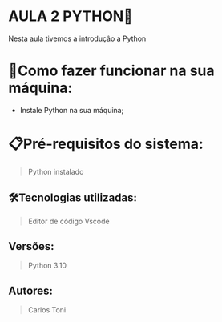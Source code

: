 # AULA 2 PYTHON🚀
Nesta aula tivemos a introduçâo a Python


# 🔌Como fazer funcionar na sua máquina:

- Instale Python na sua máquina;


# 📋Pré-requisitos do sistema:

> Python instalado
> 

## 🛠️Tecnologias utilizadas:

> Editor de código
> Vscode
> 

## Versões:

> Python 3.10
> 

## Autores:

> Carlos Toni
>
